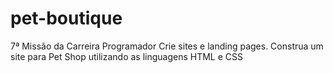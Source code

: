 # pet-boutique
 7ª Missão da Carreira Programador Crie sites e landing pages. Construa um site para Pet Shop utilizando as linguagens HTML e CSS
